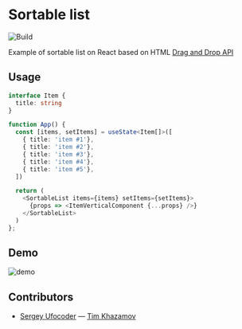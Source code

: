 Sortable list
=============

![Build](https://github.com/ufocoder/sortable-list/actions/workflows/build.yml/badge.svg)

Example of sortable list on React based on HTML [Drag and Drop API](https://developer.mozilla.org/en-US/docs/Web/API/HTML_Drag_and_Drop_API)

## Usage

```typescript
interface Item {
  title: string
}

function App() {
  const [items, setItems] = useState<Item[]>([
    { title: 'item #1'},
    { title: 'item #2'},
    { title: 'item #3'},
    { title: 'item #4'},
    { title: 'item #5'},
  ])

  return (
    <SortableList items={items} setItems={setItems}>
      {props => <ItemVerticalComponent {...props} />}
    </SortableList>
  )
};
```

## Demo

![demo](./demo.gif)

## Contributors

- [Sergey Ufocoder](https://github.com/ufocoder/)
— [Tim Khazamov](https://github.com/nanot1m/)
